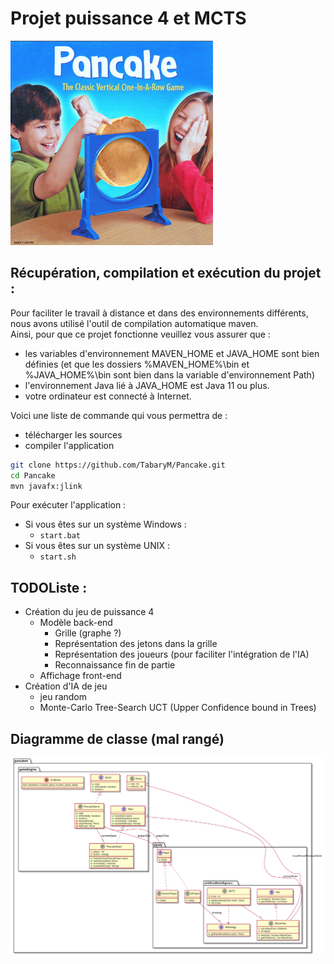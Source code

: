 # Projet puissance 4 et MCTS

![connect_Pancake](conception/connect_pancake.png)

## Récupération, compilation et exécution du projet :
Pour faciliter le travail à distance et dans des environnements différents,
nous avons utilisé l'outil de compilation automatique maven.\
Ainsi, pour que ce projet fonctionne veuillez vous assurer que : 
- les variables d'environnement MAVEN_HOME et JAVA_HOME sont bien définies
  (et que les dossiers %MAVEN_HOME%\bin et %JAVA_HOME%\bin sont bien dans la variable d'environnement Path)
- l'environnement Java lié à JAVA_HOME est Java 11 ou plus.
- votre ordinateur est connecté à Internet.

Voici une liste de commande qui vous permettra de :
- télécharger les sources
- compiler l'application

```sh
git clone https://github.com/TabaryM/Pancake.git
cd Pancake
mvn javafx:jlink
```
Pour exécuter l'application :
- Si vous êtes sur un système Windows : 
  - `start.bat`
- Si vous êtes sur un système UNIX : 
  - `start.sh`

## TODOListe : 
- Création du jeu de puissance 4
  - Modèle back-end
    - Grille (graphe ?)
    - Représentation des jetons dans la grille
    - Représentation des joueurs (pour faciliter l'intégration de l'IA)
    - Reconnaissance fin de partie
  - Affichage front-end
- Création d'IA de jeu
  - jeu random
  - Monte-Carlo Tree-Search UCT (Upper Confidence bound in Trees)

## Diagramme de classe (mal rangé)
![diagramme de classe](conception/diagramme_de_classe.svg)